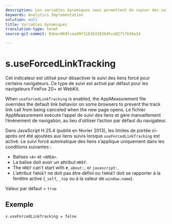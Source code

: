 ```yaml
---
description: Les variables dynamiques vous permettent de copier des valeurs d’une variable vers une autre sans entrer les valeurs complètes à plusieurs reprises dans les demandes d’image sur votre site.
keywords: Analytics Implementation
solution: null
title: Variables dynamiques
translation-type: tm+mt
source-git-commit: 8deec068fcea49f1183633826d5ce8271fb38a14

---
```




# s.useForcedLinkTracking

Cet indicateur est utilisé pour désactiver le suivi des liens forcé pour certains navigateurs. Ce type de suivi est activé par défaut pour les navigateurs FireFox 20+ et WebKit.

When `useForcedLinkTracking` is enabled, the AppMeasurement file overrides the default link behavior on some browsers to prevent the track link call from being canceled when the new page opens. Le fichier AppMeasurement exécute l’appel de suivi des liens et gère manuellement l’événement de navigation, au lieu d’utiliser l’action par défaut du navigateur.

Dans JavaScript H.25.4 (publié en février 2013), les limites de portée ci-après ont été ajoutées aux liens suivis lorsque `useForcedLinkTracking` est activé. Le suivi forcé automatique des liens s’applique uniquement dans les conditions suivantes :

* Balises `<A>` et `<AREA>`.
* La balise doit avoir un attribut `HREF`.
* The `HREF` can't start with `#`, `about:`, or `javascript:`.
* L’attribut `TARGET` ne doit pas être défini ou `TARGET` doit se rapporter à la fenêtre active (`_self`, `_top` ou à la valeur de `window.name`).

Valeur par défaut = `true`

## Exemple

`s.useForcedLinkTracking = false`
